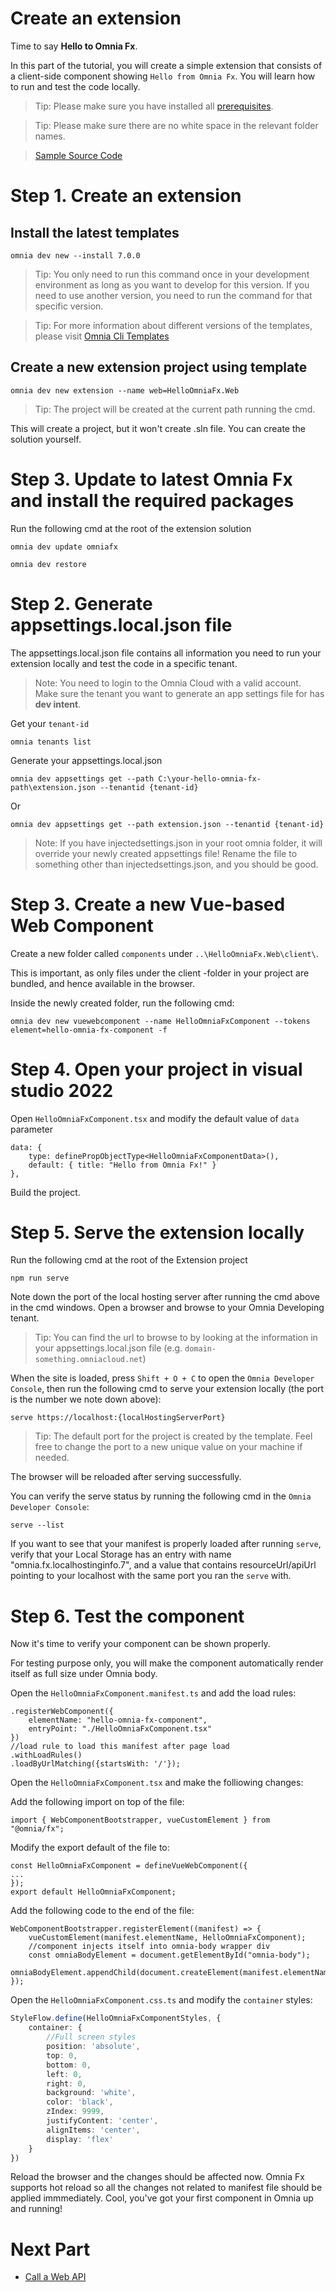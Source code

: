 # Create an extension

Time to say **Hello to Omnia Fx**.

In this part of the tutorial, you will create a simple extension that consists of a client-side component showing `Hello from Omnia Fx`. You will learn how to run and test the code locally.

>Tip: Please make sure you have installed all [prerequisites](../../prerequisites#prerequisites).

>Tip: Please make sure there are no white space in the relevant folder names. 

>[Sample Source Code](../../../../src/tutorials/first-extension/create-extension)

# Step 1. Create an extension

## Install the latest templates

```
omnia dev new --install 7.0.0
```

>Tip: You only need to run this command once in your development environment as long as you want to develop for this version. If you need to use another version, you need to run the command for that specific version.

>Tip: For more information about different versions of the templates, please visit [Omnia Cli Templates](https://github.com/preciofishbone/omniaclitemplates)

## Create a new extension project using template

```
omnia dev new extension --name web=HelloOmniaFx.Web
```

>Tip: The project will be created at the current path running the cmd.

This will create a project, but it won't create .sln file. You can create the solution yourself.

# Step 3. Update to latest Omnia Fx and install the required packages

Run the following cmd at the root of the extension solution

```
omnia dev update omniafx
```

```
omnia dev restore
```

# Step 2. Generate appsettings.local.json file

The appsettings.local.json file contains all information you need to run your extension locally and test the code in a specific tenant.

>Note: You need to login to the Omnia Cloud with a valid account. Make sure the tenant you want to generate an app settings file for has **dev intent**.

Get your `tenant-id`

```
omnia tenants list
```

Generate your appsettings.local.json

```
omnia dev appsettings get --path C:\your-hello-omnia-fx-path\extension.json --tenantid {tenant-id}
```

Or

```
omnia dev appsettings get --path extension.json --tenantid {tenant-id}
```

>Note: If you have injectedsettings.json in your root omnia folder, it will override your newly created appsettings file! Rename the file to something other than injectedsettings.json, and you should be good.

# Step 3. Create a new Vue-based Web Component

Create a new folder called `components` under `..\HelloOmniaFx.Web\client\`.

This is important, as only files under the client -folder in your project are bundled, and hence available in the browser.

Inside the newly created folder, run the following cmd:

```
omnia dev new vuewebcomponent --name HelloOmniaFxComponent --tokens element=hello-omnia-fx-component -f
```

# Step 4. Open your project in visual studio 2022

Open `HelloOmniaFxComponent.tsx` and modify the default value of `data` parameter

```tsx
data: {
    type: definePropObjectType<HelloOmniaFxComponentData>(),
    default: { title: "Hello from Omnia Fx!" }
},
```

Build the project. 

# Step 5. Serve the extension locally 

Run the following cmd at the root of the Extension project

```
npm run serve
```

Note down the port of the local hosting server after running the cmd above in the cmd windows.
Open a browser and browse to your Omnia Developing tenant.

>Tip: You can find the url to browse to by looking at the information in your appsettings.local.json file (e.g. `domain-something.omniacloud.net`)

When the site is loaded, press `Shift + O + C` to open the `Omnia Developer Console`, then run the following cmd to serve your extension locally (the port is the number we note down above):

```
serve https://localhost:{localHostingServerPort}
```

>Tip: The default port for the project is created by the template. Feel free to change the port to a new unique value on your machine if needed.

The browser will be reloaded after serving successfully.

You can verify the serve status by running the following cmd in the `Omnia Developer Console`:

```
serve --list
```

If you want to see that your manifest is properly loaded after running `serve`, verify that your Local Storage has an entry with name "omnia.fx.localhostinginfo.7", and a value that contains resourceUrl/apiUrl pointing to your localhost with the same port you ran the `serve` with.

# Step 6. Test the component

Now it's time to verify your component can be shown properly.

For testing purpose only, you will make the component automatically render itself as full size under Omnia body.

Open the `HelloOmniaFxComponent.manifest.ts` and add the load rules:

```tsx
.registerWebComponent({
    elementName: "hello-omnia-fx-component",
    entryPoint: "./HelloOmniaFxComponent.tsx"
})
//load rule to load this manifest after page load
.withLoadRules()
.loadByUrlMatching({startsWith: '/'});
```

Open the `HelloOmniaFxComponent.tsx` and make the folliowing changes:

Add the following import on top of the file:
```tsx
import { WebComponentBootstrapper, vueCustomElement } from "@omnia/fx";
```

Modify the export default of the file to:
```tsx
const HelloOmniaFxComponent = defineVueWebComponent({
...
});
export default HelloOmniaFxComponent;
```

Add the following code to the end of the file:
```tsx
WebComponentBootstrapper.registerElement((manifest) => {
    vueCustomElement(manifest.elementName, HelloOmniaFxComponent);
    //component injects itself into omnia-body wrapper div
    const omniaBodyElement = document.getElementById("omnia-body");
    omniaBodyElement.appendChild(document.createElement(manifest.elementName));
});
```

Open the `HelloOmniaFxComponent.css.ts` and modify the `container` styles:

```ts
StyleFlow.define(HelloOmniaFxComponentStyles, {
    container: {
        //Full screen styles
        position: 'absolute',
        top: 0,
        bottom: 0,
        left: 0,
        right: 0,
        background: 'white',
        color: 'black',
        zIndex: 9999,
        justifyContent: 'center',
        alignItems: 'center',
        display: 'flex'
    }
})
```

Reload the browser and the changes should be affected now. Omnia Fx supports hot reload so all the changes not related to manifest file should be applied immmediately.
Cool, you've got your first component in Omnia up and running!

# Next Part
-   [Call a Web API](../call-web-api#call-a-web-api)
